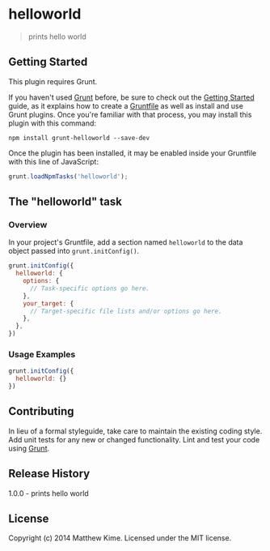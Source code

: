 # helloworld

> prints hello world

## Getting Started
This plugin requires Grunt.

If you haven't used [Grunt](http://gruntjs.com/) before, be sure to check out the [Getting Started](http://gruntjs.com/getting-started) guide, as it explains how to create a [Gruntfile](http://gruntjs.com/sample-gruntfile) as well as install and use Grunt plugins. Once you're familiar with that process, you may install this plugin with this command:

```shell
npm install grunt-helloworld --save-dev
```

Once the plugin has been installed, it may be enabled inside your Gruntfile with this line of JavaScript:

```js
grunt.loadNpmTasks('helloworld');
```

## The "helloworld" task

### Overview
In your project's Gruntfile, add a section named `helloworld` to the data object passed into `grunt.initConfig()`.

```js
grunt.initConfig({
  helloworld: {
    options: {
      // Task-specific options go here.
    },
    your_target: {
      // Target-specific file lists and/or options go here.
    },
  },
})
```

### Usage Examples

```js
grunt.initConfig({
  helloworld: {}
})
```

## Contributing
In lieu of a formal styleguide, take care to maintain the existing coding style. Add unit tests for any new or changed functionality. Lint and test your code using [Grunt](http://gruntjs.com/).

## Release History
1.0.0 - prints hello world

## License
Copyright (c) 2014 Matthew Kime. Licensed under the MIT license.
